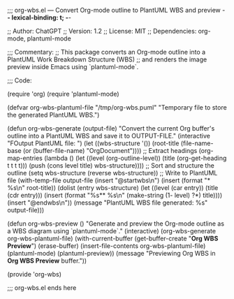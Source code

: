 ;;; org-wbs.el &#x2014; Convert Org-mode outline to PlantUML WBS and preview -**- lexical-binding: t; -**-

;; Author: ChatGPT ;; Version: 1.2 ;; License: MIT ;; Dependencies: org-mode, plantuml-mode

;;; Commentary: ;; This package converts an Org-mode outline into a PlantUML Work Breakdown Structure (WBS) ;; and renders the image preview inside Emacs using \`plantuml-mode\`.

;;; Code:

(require 'org) (require 'plantuml-mode)

(defvar org-wbs-plantuml-file "/tmp/org-wbs.puml" "Temporary file to store the generated PlantUML WBS.")

(defun org-wbs-generate (output-file) "Convert the current Org buffer's outline into a PlantUML WBS and save it to OUTPUT-FILE." (interactive "FOutput PlantUML file: ") (let ((wbs-structure '()) (root-title (file-name-base (or (buffer-file-name) "OrgDocument")))) ;; Extract headings (org-map-entries (lambda () (let ((level (org-outline-level)) (title (org-get-heading t t t t))) (push (cons level title) wbs-structure)))) ;; Sort and structure the outline (setq wbs-structure (reverse wbs-structure)) ;; Write to PlantUML file (with-temp-file output-file (insert "@startwbs\n") (insert (format "\* %s\n" root-title)) (dolist (entry wbs-structure) (let ((level (car entry)) (title (cdr entry))) (insert (format "%s\*\* %s\n" (make-string (1- level) ?\*) title)))) (insert "@endwbs\n")) (message "PlantUML WBS file generated: %s" output-file)))

(defun org-wbs-preview () "Generate and preview the Org-mode outline as a WBS diagram using \`plantuml-mode\`." (interactive) (org-wbs-generate org-wbs-plantuml-file) (with-current-buffer (get-buffer-create "**Org WBS Preview**") (erase-buffer) (insert-file-contents org-wbs-plantuml-file) (plantuml-mode) (plantuml-preview)) (message "Previewing Org WBS in **Org WBS Preview** buffer."))

(provide 'org-wbs)

;;; org-wbs.el ends here
